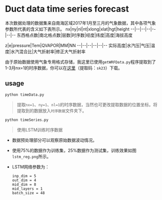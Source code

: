 # Duct data time series forecast

本次数据处理的数据集来自南海区域2017年1月至三月的气象数据，其中各项气象参数所代表的含义如下表所示。
nx|ny|nl|nt|xlong|xlat|hgt|height
--|--|--|--|--|--|--
东西格点数|南北格点数|层数|时序数|经度|纬度|高度|海拔高度

z|e|pressure|Tem|QVAPOR|MM|NN
--|--|--|--|--|--
实际高度|水汽压|气压|温度|水汽混合比|大气折射率|修正大气折射率

由于原始数据使用气象专用格式存储，我这里已使用`getWRFData.py`程序提取到了1-3月nx=1的时序数据，你可以在[这里](https://pan.baidu.com/s/1KXLhmSZLxvm5wBlsjbqXHg 
)（提取码：`sk23`）下载。

## usage
```bash
python timeData.py
```

> 提取`nx=1`、`ny=1`、`nl=1`的时序数据，当然也可更改提取数据的位置坐标。将提取到的数据放入`时序数据`文件夹下。

```bash
python timeSeries.py
```

> 使用LSTM训练时序数据

- 数据预处理部分可以观察原始数据波动情况。

- 使用75%的数据作为训练集，25%数据作为测试集，训练效果如图`lstm_reg.png`所示。

- LSTM网络参数为：

  ```
  inp_dim = 5
  out_dim = 4
  mid_dim = 8
  mid_layers = 1
  batch_size = 48
  ```

